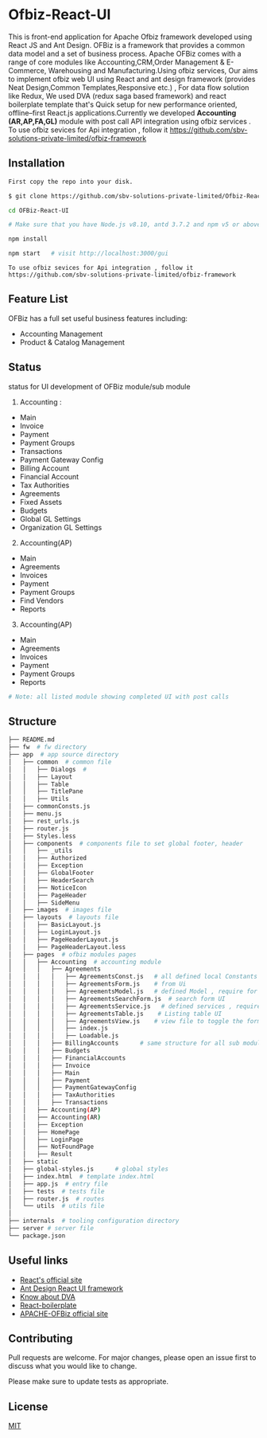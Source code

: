 



# Ofbiz-React-UI 
This is front-end application for Apache Ofbiz framework developed using React JS and Ant Design. OFBiz is a framework that provides a common data model and a set of business process. Apache OFBiz comes with a range of core modules like Accounting,CRM,Order Management & E-Commerce, Warehousing and Manufacturing.Using ofbiz services, Our aims to implement ofbiz web UI using React and ant design framework (provides Neat Design,Common Templates,Responsive etc.) , For data flow solution like Redux, We used DVA (redux saga based framework) and react boilerplate template that's Quick setup for new performance oriented, offline–first React.js applications.Currently we  developed   **Accounting (AR,AP,FA,GL)** module with post call API integration using ofbiz services . To use ofbiz sevices for Api integration , follow it https://github.com/sbv-solutions-private-limited/ofbiz-framework

## Installation

```bash
First copy the repo into your disk.

$ git clone https://github.com/sbv-solutions-private-limited/Ofbiz-React-UI.git OFBiz-React-UI

cd OFBiz-React-UI

# Make sure that you have Node.js v8.10, antd 3.7.2 and npm v5 or above installed.

npm install

npm start   # visit http://localhost:3000/gui
```
```
To use ofbiz sevices for Api integration , follow it 
https://github.com/sbv-solutions-private-limited/ofbiz-framework
```
## Feature List
OFBiz has a full set useful business features including:
* Accounting Management
* Product & Catalog Management

##  Status 
status for UI development of OFBiz module/sub module
1. Accounting :
* Main
* Invoice
* Payment
* Payment Groups
* Transactions
* Payment Gateway Config
* Billing Account
* Financial Account
* Tax Authorities
* Agreements
* Fixed Assets
* Budgets 
* Global GL Settings 
* Organization GL Settings 


2. Accounting(AP)
* Main
* Agreements
* Invoices
* Payment
* Payment Groups
* Find Vendors
* Reports

3. Accounting(AP)
* Main
* Agreements
* Invoices
* Payment
* Payment Groups
* Reports


```sh
# Note: all listed module showing completed UI with post calls 
```
## Structure

```sh
├── README.md
├── fw  # fw directory  
├── app  # app source directory 
│   ├── common  # common file
│   │   ├── Dialogs  #
│   │   ├── Layout
│   │   ├── Table
│   │   ├── TitlePane
│   │   ├── Utils
│   ├── commonConsts.js
│   ├── menu.js
│   ├── rest_urls.js
│   ├── router.js
│   ├── Styles.less 
│   ├── components  # components file to set global footer, header 
│   │   ├── _utils
│   │   ├── Authorized
│   │   ├── Exception
│   │   ├── GlobalFooter
│   │   ├── HeaderSearch
│   │   ├── NoticeIcon
│   │   ├── PageHeader
│   │   ├── SideMenu
│   ├── images  # images file
│   ├── layouts  # layouts file
│   │   ├── BasicLayout.js
│   │   ├── LoginLayout.js
│   │   ├── PageHeaderLayout.js
│   │   ├── PageHeaderLayout.less
│   ├── pages  # ofbiz modules pages
│   │   ├── Accounting  # accounting module
│   │   │   ├── Agreements
│   │   │   │   ├── AgreementsConst.js   # all defined local Constants here
│   │   │   │   ├── AgreementsForm.js    # from Ui
│   │   │   │   ├── AgreementsModel.js   # defined Model , require for dva 
│   │   │   │   ├── AgreementsSearchForm.js  # search form UI
│   │   │   │   ├── AgreementsService.js   # defined services , require for dva
│   │   │   │   ├── AgreementsTable.js    # Listing table UI
│   │   │   │   ├── AgreementsView.js    # view file to toggle the form/table 
│   │   │   │   ├── index.js 
│   │   │   │   ├── Loadable.js 
│   │   │   ├── BillingAccounts      # same structure for all sub module / module
│   │   │   ├── Budgets
│   │   │   ├── FinancialAccounts
│   │   │   ├── Invoice
│   │   │   ├── Main
│   │   │   ├── Payment
│   │   │   ├── PaymentGatewayConfig
│   │   │   ├── TaxAuthorities
│   │   │   ├── Transactions
│   │   ├── Accounting(AP) 
│   │   ├── Accounting(AR)
│   │   ├── Exception
│   │   ├── HomePage
│   │   ├── LoginPage
│   │   ├── NotFoundPage
│   │   ├── Result
│   ├── static
│   ├── global-styles.js      # global styles 
│   ├── index.html  # template index.html
│   ├── app.js  # entry file
│   ├── tests  # tests file
│   ├── router.js  # routes
│   └── utils  # utils file
│       
├── internals  # tooling configuration directory
├── server # server file
└── package.json


```


## Useful links
 * [React's official site](https://reactjs.org/) 
 * [Ant Design React UI framework](https://ant.design/)
* [Know about DVA](https://ant.design/docs/react/practical-projects)
 * [React-boilerplate
](https://www.reactboilerplate.com/)  
 * [APACHE-OFBiz official site
](https://ofbiz.apache.org/ofbiz-demos.html)
## Contributing
Pull requests are welcome. For major changes, please open an issue first to discuss what you would like to change.

Please make sure to update tests as appropriate.

## License
[MIT](https://choosealicense.com/licenses/mit/)
